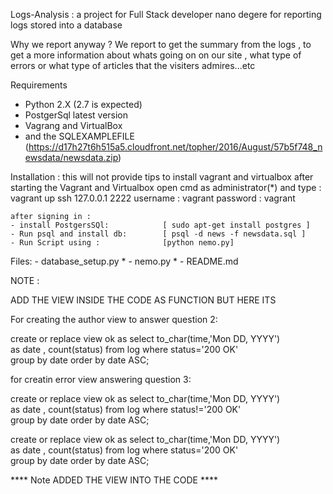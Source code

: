 Logs-Analysis :
a project for Full Stack developer nano degere
for reporting logs stored into a database

Why we report anyway ?
We report to get the summary from the logs , to get a more information
about whats going on on our site , what type of errors or what type of
articles that the visiters admires...etc


Requirements
- Python 2.X (2.7 is expected)
- PostgerSql latest version
- Vagrang and VirtualBox
- and the SQLEXAMPLEFILE (https://d17h27t6h515a5.cloudfront.net/topher/2016/August/57b5f748_newsdata/newsdata.zip)


Installation :
this will not provide tips to install vagrant and virtualbox
    after starting the Vagrant and Virtualbox
    open cmd as administrator(*) and type :
    vagrant up
    ssh 127.0.0.1 2222
    username : vagrant
    password : vagrant

    after signing in :
    - install PostgersSQl:            [ sudo apt-get install postgres ]
    - Run psql and install db:        [ psql -d news -f newsdata.sql ]
    - Run Script using :              [python nemo.py]


Files:
    - database_setup.py *
    - nemo.py *
    - README.md


NOTE :

ADD THE VIEW INSIDE THE CODE AS FUNCTION BUT HERE ITS

For creating the author view to answer question 2:

create or replace view ok as select to_char(time,'Mon DD, YYYY') \
                as date , count(status) from log where status='200 OK'\
                group by date order by date ASC;

for creatin error view answering question 3:

create or replace view ok as select to_char(time,'Mon DD, YYYY') \
                as date , count(status) from log where status!='200 OK'\
                group by date order by date ASC;

create or replace view ok as select to_char(time,'Mon DD, YYYY') \
                as date , count(status) from log where status='200 OK'\
                group by date order by date ASC;



**** Note ADDED THE VIEW INTO THE CODE ****